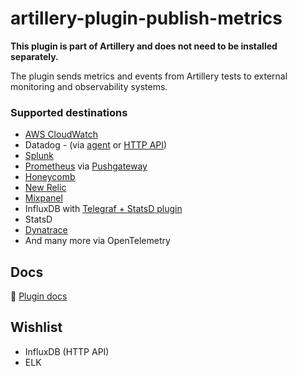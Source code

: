 # artillery-plugin-publish-metrics

**This plugin is part of Artillery and does not need to be installed separately.**

The plugin sends metrics and events from Artillery tests to external monitoring and observability systems.

### Supported destinations

- [AWS CloudWatch](https://docs.aws.amazon.com/AmazonCloudWatch/latest/monitoring/working_with_metrics.html)
- Datadog - (via [agent](https://docs.datadoghq.com/agent/) or [HTTP API](https://docs.datadoghq.com/api/))
- [Splunk](https://splunk.com)
- [Prometheus](https://prometheus.io/docs/concepts/metric_types/) via [Pushgateway](https://prometheus.io/docs/instrumenting/pushing/)
- [Honeycomb](https://honeycomb.io)
- [New Relic](https://newrelic.com/)
- [Mixpanel](https://mixpanel.com)
- InfluxDB with [Telegraf + StatsD plugin](https://github.com/influxdata/telegraf/tree/master/plugins/inputs/statsd)
- StatsD
- [Dynatrace](https://dynatrace.com/)
- And many more via OpenTelemetry

## Docs

📖 [Plugin docs](https://artillery.io/docs/guides/plugins/plugin-publish-metrics.html)

## Wishlist

- InfluxDB (HTTP API)
- ELK
